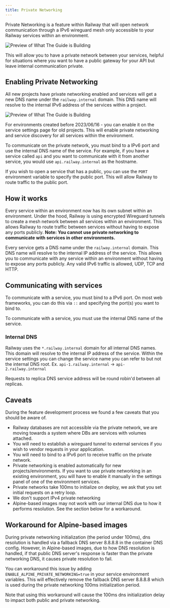 ```yaml
---
title: Private Networking
---
```


<PriorityBoardingBanner />


Private Networking is a feature within Railway that will open network communication through a IPv6 wireguard mesh only accessible to your Railway services within an environment.

<Image src="https://res.cloudinary.com/railway/image/upload/v1686946888/docs/CleanShot_2023-06-16_at_16.21.08_2x_lgp9ne.png"
alt="Preview of What The Guide is Building"
layout="intrinsic"
width={1310} height={420} quality={100} />

This will allow you to have a private network between your services, helpful for situations where you want to have a public gateway for your API but leave internal communication private.

## Enabling Private Networking

All new projects have private networking enabled and services will get a new DNS name under the `railway.internal` domain. This DNS name will resolve to the internal IPv6 address of the services within a project.

<Image src="https://res.cloudinary.com/railway/image/upload/v1686946842/docs/CleanShot_2023-06-16_at_16.15.35_2x_woehyq.png"
alt="Preview of What The Guide is Building"
layout="intrinsic"
width={1442} height={510} quality={100} />

For environments created before 2023/06/16 - you can enable it on the service settings page for old projects. This will enable private networking and service discovery for all services within the environment.

To communicate on the private network, you must bind to a IPv6 port and use the internal DNS name of the service. For example, if you have a service called `api` and you want to communicate with it from another service, you would use `api.railway.internal` as the hostname.

If you wish to open a service that has a public, you can use the `PORT` environment variable to specify the public port. This will allow Railway to route traffic to the public port.

## How it works

Every service within an environment now has its own subnet within an environment. Under the hood, Railway is using encrypted Wireguard tunnels to create a mesh network between all services within an environment. This allows Railway to route traffic between services without having to expose any ports publicly. **Note: You cannot use private networking to communicate with services in other environments.**

Every service gets a DNS name under the `railway.internal` domain. This DNS name will resolve to the internal IP address of the service. This allows you to communicate with any service within an environment without having to expose any ports publicly. Any valid IPv6 traffic is allowed, UDP, TCP and HTTP.

## Communicating with services

To communicate with a service, you must bind to a IPv6 port. On most web frameworks, you can do this via `::` and specifying the port(s) you want to bind to.

To communicate with a service, you must use the internal DNS name of the service.

### Internal DNS

Railway uses the `*.railway.internal` domain for all internal DNS names. This domain will resolve to the internal IP address of the service. Within the service settings you can change the service name you can refer to but not the internal DNS root. Ex. `api-1.railway.internal` -> `api-2.railway.internal`

Requests to replica DNS service address will be round robin'd between all replicas.

## Caveats

During the feature development process we found a few caveats that you should be aware of.

- Railway databases are not accessible via the private network, we are moving towards a system where DBs are services with volumes attached.
- You will need to establish a wireguard tunnel to external services if you wish to vendor requests in your application.
- You will need to bind to a IPv6 port to receive traffic on the private network.
- Private networking is enabled automatically for new projects/environments. If you want to use private networking in an existing environment, you will have to enable it manually in the settings panel of one of the environment services.
- Private networks take 100ms to initialize on deploy, we ask that you set initial requests on a retry loop.
- We don't support IPv4 private networking
- Alpine-based images may not work with our internal DNS due to how it performs
resolution. See the section below for a workaround.

## Workaround for Alpine-based images
During private networking initialization (the period under 100ms), dns resolution is handled via a fallback DNS server 8.8.8.8 in the container DNS config.
However, in Alpine-based images, due to how DNS resolution is handled, if that public DNS server's response is faster than the private networking DNS, it causes private resolution to fail.

You can workaround this issue by adding `ENABLE_ALPINE_PRIVATE_NETWORKING=true` in your service environment variables. 
This will effectively remove the fallback DNS server 8.8.8.8 which is used during the private networking 100ms initialization period.

<Banner variant="info">
Note that using this workaround will cause the 100ms dns initialization delay to impact both public and private networking.
</Banner>

